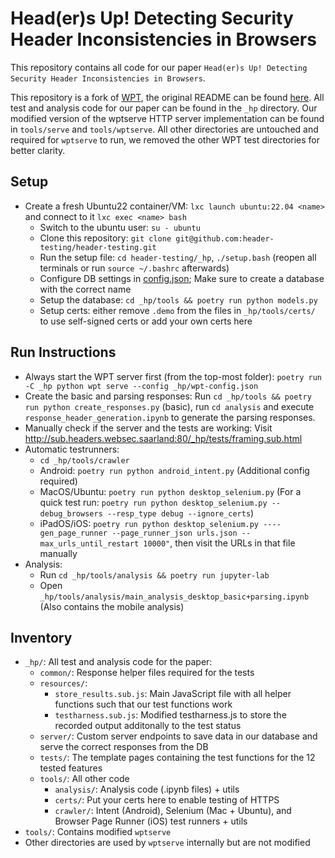 # Head(er)s Up! Detecting Security Header Inconsistencies in Browsers

This repository contains all code for our paper `Head(er)s Up! Detecting Security Header Inconsistencies in Browsers`.

This repository is a fork of [WPT](https://github.com/web-platform-tests/wpt), the original README can be found [here](./README_original.md).
All test and analysis code for our paper can be found in the `_hp` directory.
Our modified version of the wptserve HTTP server implementation can be found in `tools/serve` and `tools/wptserve`. All other directories are untouched and required for `wptserve` to run, we removed the other WPT test directories for better clarity.

## Setup
- Create a fresh Ubuntu22 container/VM: `lxc launch ubuntu:22.04 <name>` and connect to it `lxc exec <name> bash`
  - Switch to the ubuntu user: `su - ubuntu`
  - Clone this repository: `git clone git@github.com:header-testing/header-testing.git`
  - Run the setup file: `cd header-testing/_hp`, `./setup.bash` (reopen all terminals or run `source ~/.bashrc` afterwards)
  - Configure DB settings in [config.json](_hp/tools/config.json); Make sure to create a database with the correct name
  - Setup the database: `cd _hp/tools && poetry run python models.py`
  - Setup certs: either remove `.demo` from the files in `_hp/tools/certs/` to use self-signed certs or add your own certs here

## Run Instructions
- Always start the WPT server first (from the top-most folder): `poetry run -C _hp python wpt serve --config _hp/wpt-config.json`
- Create the basic and parsing responses: Run `cd _hp/tools && poetry run python create_responses.py` (basic), run `cd analysis` and execute `response_header_generation.ipynb` to generate the parsing responses.
- Manually check if the server and the tests are working: Visit http://sub.headers.websec.saarland:80/_hp/tests/framing.sub.html
- Automatic testrunners:
  - `cd _hp/tools/crawler`
  - Android: `poetry run python android_intent.py` (Additional config required)
  - MacOS/Ubuntu: `poetry run python desktop_selenium.py` (For a quick test run: `poetry run python desktop_selenium.py --debug_browsers --resp_type debug --ignore_certs`)
  - iPadOS/iOS: `poetry run python desktop_selenium.py ----gen_page_runner --page_runner_json urls.json --max_urls_until_restart 10000"`, then visit the URLs in that file manually
- Analysis:
  - Run `cd _hp/tools/analysis && poetry run jupyter-lab`
  - Open `_hp/tools/analysis/main_analysis_desktop_basic+parsing.ipynb` (Also contains the mobile analysis)

## Inventory
- `_hp/`: All test and analysis code for the paper:
  - `common/`: Response helper files required for the tests
  - `resources/`: 
    - `store_results.sub.js`: Main JavaScript file with all helper functions such that our test functions work
    - `testharness.sub.js`: Modified testharness.js to store the recorded output additonally to the test status
  - `server/`: Custom server endpoints to save data in our database and serve the correct responses from the DB
  - `tests/`: The template pages containing the test functions for the 12 tested features
  - `tools/`: All other code
    - `analysis/`: Analysis code (.ipynb files) + utils
    - `certs/`: Put your certs here to enable testing of HTTPS
    - `crawler/`:  Intent (Android), Selenium (Mac + Ubuntu), and Browser Page Runner (iOS) test runners + utils
- `tools/`: Contains modified `wptserve`
- Other directories are used by `wptserve` internally but are not modified
